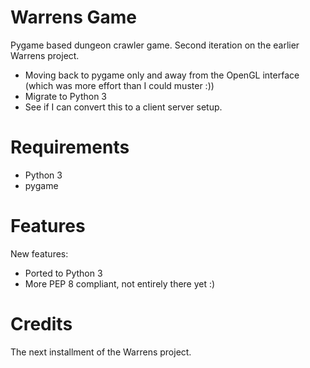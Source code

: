 # Warrens Game
Pygame based dungeon crawler game. 
Second iteration on the earlier Warrens project.
 - Moving back to pygame only and away from the OpenGL interface (which was more effort than I could muster :))
 - Migrate to Python 3
 - See if I can convert this to a client server setup.

# Requirements
- Python 3
- pygame

# Features
New features:
- Ported to Python 3
- More PEP 8 compliant, not entirely there yet :)

# Credits
The next installment of the Warrens project. 
